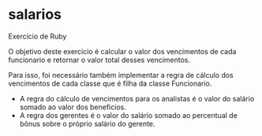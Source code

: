 # salarios
Exercício de Ruby

O objetivo deste exercício é calcular o valor dos vencimentos de cada funcionario e retornar o valor total desses vencimentos.

Para isso, foi necessário também implementar a regra de cálculo dos vencimentos de cada classe que é filha da classe Funcionario.

- A regra do cálculo de vencimentos para os analistas é o valor do salário somado ao valor dos beneficios.
- A regra dos gerentes é o valor do salário somado ao percentual de bônus sobre o próprio salário do gerente.
